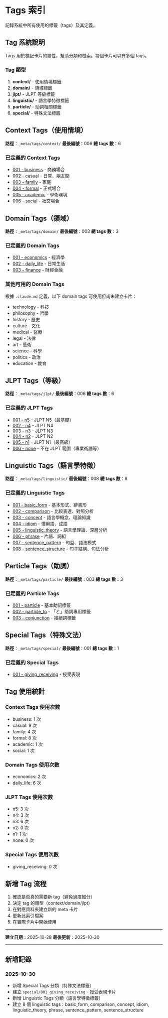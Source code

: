 # Tags 索引

記錄系統中所有使用的標籤（tags）及其定義。

## Tag 系統說明

Tags 用於標記卡片的屬性，幫助分類和檢索。每個卡片可以有多個 tags。

### Tag 類型

1. **context/** - 使用情境標籤
2. **domain/** - 領域標籤
3. **jlpt/** - JLPT 等級標籤
4. **linguistic/** - 語言學特徵標籤
5. **particle/** - 助詞相關標籤
6. **special/** - 特殊文法標籤

## Context Tags（使用情境）

**路徑**：`_meta/tags/context/`
**最後編號**：006
**總 tags 數**：6

### 已定義的 Context Tags

- [001 - business](context/001_business.md) - 商務場合
- [002 - casual](context/002_casual.md) - 日常、朋友間
- [003 - family](context/003_family.md) - 家庭
- [004 - formal](context/004_formal.md) - 正式場合
- [005 - academic](context/005_academic.md) - 學術環境
- [006 - social](context/006_social.md) - 社交場合

## Domain Tags（領域）

**路徑**：`_meta/tags/domain/`
**最後編號**：003
**總 tags 數**：3

### 已定義的 Domain Tags

- [001 - economics](domain/001_economics.md) - 經濟學
- [002 - daily_life](domain/002_daily_life.md) - 日常生活
- [003 - finance](domain/003_finance.md) - 財經金融

### 其他可用的 Domain Tags

根據 `.claude.md` 定義，以下 domain tags 可使用但尚未建立卡片：
- technology - 科技
- philosophy - 哲學
- history - 歷史
- culture - 文化
- medical - 醫療
- legal - 法律
- art - 藝術
- science - 科學
- politics - 政治
- education - 教育

## JLPT Tags（等級）

**路徑**：`_meta/tags/jlpt/`
**最後編號**：006
**總 tags 數**：6

### 已定義的 JLPT Tags

- [001 - n5](jlpt/001_n5.md) - JLPT N5（最基礎）
- [002 - n4](jlpt/002_n4.md) - JLPT N4
- [003 - n3](jlpt/003_n3.md) - JLPT N3
- [004 - n2](jlpt/004_n2.md) - JLPT N2
- [005 - n1](jlpt/005_n1.md) - JLPT N1（最高級）
- [006 - none](jlpt/006_none.md) - 不在 JLPT 範圍（專業術語等）

## Linguistic Tags（語言學特徵）

**路徑**：`_meta/tags/linguistic/`
**最後編號**：008
**總 tags 數**：8

### 已定義的 Linguistic Tags

- [001 - basic_form](linguistic/001_basic_form.md) - 基本形式、辭書形
- [002 - comparison](linguistic/002_comparison.md) - 比較表達、對照分析
- [003 - concept](linguistic/003_concept.md) - 語言學概念、理論知識
- [004 - idiom](linguistic/004_idiom.md) - 慣用語、成語
- [005 - linguistic_theory](linguistic/005_linguistic_theory.md) - 語言學理論、深層分析
- [006 - phrase](linguistic/006_phrase.md) - 片語、詞組
- [007 - sentence_pattern](linguistic/007_sentence_pattern.md) - 句型、語法模式
- [008 - sentence_structure](linguistic/008_sentence_structure.md) - 句子結構、句法分析

## Particle Tags（助詞）

**路徑**：`_meta/tags/particle/`
**最後編號**：003
**總 tags 數**：3

### 已定義的 Particle Tags

- [001 - particle](particle/001_particle.md) - 基本助詞標籤
- [002 - particle_to](particle/002_particle_to.md) - 「と」助詞專用標籤
- [003 - conjunction](particle/003_conjunction.md) - 接續詞標籤

## Special Tags（特殊文法）

**路徑**：`_meta/tags/special/`
**最後編號**：001
**總 tags 數**：1

### 已定義的 Special Tags

- [001 - giving_receiving](special/001_giving_receiving.md) - 授受表現

## Tag 使用統計

### Context Tags 使用次數
- business: 1 次
- casual: 9 次
- family: 4 次
- formal: 8 次
- academic: 1 次
- social: 1 次

### Domain Tags 使用次數
- economics: 2 次
- daily_life: 6 次

### JLPT Tags 使用次數
- n5: 3 次
- n4: 3 次
- n3: 6 次
- n2: 0 次
- n1: 1 次
- none: 0 次

### Special Tags 使用次數
- giving_receiving: 0 次

## 新增 Tag 流程

1. 確認是否真的需要新 tag（避免過度細分）
2. 決定 tag 的類型（context/domain/jlpt）
3. 在對應資料夾建立新的 meta 卡片
4. 更新此索引檔案
5. 在實際卡片中開始使用

---

**建立日期**：2025-10-28
**最後更新**：2025-10-30

---

## 新增記錄

### 2025-10-30
- 新增 Special Tags 分類（特殊文法標籤）
- 建立 `special/001_giving_receiving` - 授受表現卡片
- 新增 Linguistic Tags 分類（語言學特徵標籤）
- 建立 8 個 linguistic tags：basic_form, comparison, concept, idiom, linguistic_theory, phrase, sentence_pattern, sentence_structure
